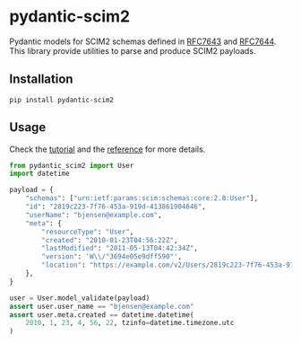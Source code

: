 # pydantic-scim2

Pydantic models for SCIM2 schemas defined in [RFC7643](https://www.rfc-editor.org/rfc/rfc7643) and [RFC7644](https://www.rfc-editor.org/rfc/rfc7644).
This library provide utilities to parse and produce SCIM2 payloads.

## Installation

```shell
pip install pydantic-scim2
```

## Usage

Check the [tutorial](https://pydantic-scim2.readthedocs.io/en/latest/tutorial.html) and the [reference](https://pydantic-scim2.readthedocs.io/en/latest/reference.html) for more details.

```python
from pydantic_scim2 import User
import datetime

payload = {
    "schemas": ["urn:ietf:params:scim:schemas:core:2.0:User"],
    "id": "2819c223-7f76-453a-919d-413861904646",
    "userName": "bjensen@example.com",
    "meta": {
        "resourceType": "User",
        "created": "2010-01-23T04:56:22Z",
        "lastModified": "2011-05-13T04:42:34Z",
        "version": 'W\\/"3694e05e9dff590"',
        "location": "https://example.com/v2/Users/2819c223-7f76-453a-919d-413861904646",
    },
}

user = User.model_validate(payload)
assert user.user_name == "bjensen@example.com"
assert user.meta.created == datetime.datetime(
    2010, 1, 23, 4, 56, 22, tzinfo=datetime.timezone.utc
)
```
